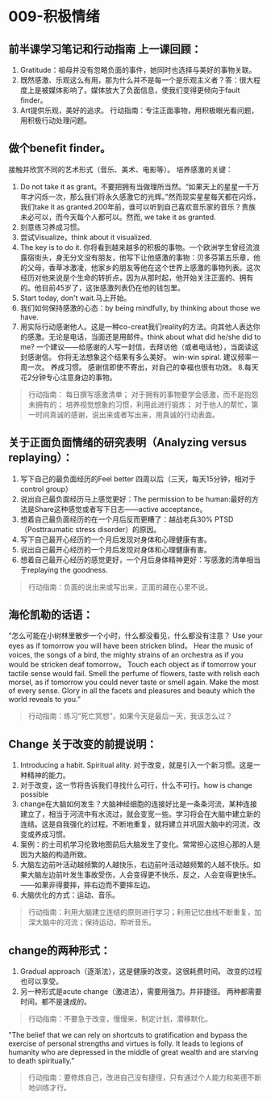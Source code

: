 # 009-积极情绪
## 前半课学习笔记和行动指南 上一课回顾： 
1. Gratitude：祖母并没有忽略负面的事件，她同时也选择与美好的事物关联。 
2. 既然感激、乐观这么有用，那为什么并不是每一个是乐观主义者？答：很大程度上是被媒体影响了。媒体放大了负面信息，使我们变得更倾向于fault finder。 
3. Art提供乐观，美好的追求。 行动指南：专注正面事物，用积极眼光看问题，用积极行动处理问题。
## 做个benefit finder。
接触并欣赏不同的艺术形式（音乐、美术、电影等）。 培养感激的关键： 
1. Do not take it as grant。不要把拥有当做理所当然。“如果天上的星星一千万年才闪烁一次，那么我们将永久感激它的光辉。”然而现实星星每天都在闪烁，我们take it as granted.200年前，谁可以听到自己喜欢音乐家的音乐？贵族未必可以，而今天每个人都可以。然而, we take it as granted. 
2. 刻意练习养成习惯。 
3. 尝试Visualize，think about it visualized.
4. The key is to do it. 你将看到越来越多的积极的事物。一个欧洲学生曾经流浪露宿街头，身无分文没有朋友，他写下让他感激的事物：贝多芬第五乐章，他的父母，香草冰激凌，他家乡的朋友等他在这个世界上感激的事物列表。这次经历对他来说是个生命的转折点，因为从那时起，他开始关注正面的、拥有的。他目前45岁了，这张感激列表仍在他的钱包里。 
5. Start today, don't wait.马上开始。 
6. 我们如何保持感激的心态：by being mindfully, by thinking about those we have. 
7. 用实际行动感谢他人。这是一种co-creat我们reality的方法。向其他人表达你的感激。无论是电话，当面还是用邮件。think about what did he/she did to me? 
一个建议——给感谢的人写一封信，去拜访他（或者电话他），当面读这封感谢信。
你将无法想象这个结果有多么美好。
win-win spiral.
建议频率一周一次。
养成习惯。
感谢信即使不寄出，对自己的幸福也很有功效。 
8.每天花2分钟专心注意身边的事物。 
> 行动指南：
> 每日撰写感激清单；
> 对于拥有的事物要学会感激，而不是抱怨未拥有的；
> 培养视觉想象的习惯，利用此进行锻炼；
> 对于他人的帮忙，第一时间真诚的感谢，说出来或者写出来，用真诚的行动表面。 
## 关于正面负面情绪的研究表明（Analyzing versus replaying）：
 1. 写下自己的最负面经历的Feel better 四周以后（三天，每天15分钟，相对于control group） 
 2. 说出自己最负面经历马上感觉更好：The permission to be human:最好的方法是Share这种感觉或者写下日志——active acceptance。
 3. 想着自己最负面经历的在一个月后反而更糟了：越战老兵30% PTSD（Posttraumatic stress disorder）的原因。 
 4. 写下自己最开心经历的一个月后发现对身体和心理健康有害。
 5. 说出自己最开心经历的一个月后发现对身体和心理健康有害。 
 6. 想着自己最开心经历的感觉更好，一个月后身体精神更好：写感激的清单相当于replaying the goodness.
 > 行动指南：负面的说出来或写出来，正面的藏在心里不说。 
 ## 海伦凯勒的话语：
 "怎么可能在小树林里散步一个小时，什么都没看见，什么都没有注意？
 Use your eyes as if tomorrow you will have been stricken blind。
 Hear the music of voices, the songs of a bird, the mighty strains of an orchestra as if you would be stricken deaf tomorrow。
 Touch each object as if tomorrow your tactile sense would fail. 
 Smell the perfume of flowers, taste with relish each morsel, as if tomorrow you could never taste or smell again. 
 Make the most of every sense. 
 Glory in all the facets and pleasures and beauty which the world reveals to you.” 
> 行动指南：练习“死亡冥想”，如果今天是最后一天，我该怎么过？


##  Change 关于改变的前提说明： 
1. Introducing a habit. Spiritual ality. 对于改变，就是引入一个新习惯。这是一种精神的能力。 
2. 对于改变，这一节将告诉我们寻找什么可行，什么不可行。how is change possible 
3. change在大脑如何发生？大脑神经细胞的连接好比是一条条河流，某种连接建立了，相当于河流中有水流过，就会变宽一些。学习将会在大脑中建立新的连结。这是自我强化的过程。不断地重复，就将建立并巩固大脑中的河流，改变或养成习惯。 
4. 案例：的士司机学习伦敦地图前后大脑发生了变化。常常担心这担心那的人是因为大脑的构造所致。 
5. 大脑左边前叶活动越频繁的人越快乐，右边前叶活动越频繁的人越不快乐。如果大脑左边前叶发生事故受伤，人会变得更不快乐，反之，人会变得更快乐。——如果非得要摔，摔右边而不要摔左边。
6. 大脑优化的方式：运动、音乐。 
> 行动指南：利用大脑建立连结的原则进行学习；利用记忆曲线不断重复，加深大脑中的河流；保持运动，聆听音乐。 
## change的两种形式： 
1. Gradual approach（逐渐法），这是健康的改变。这很耗费时间。 改变的过程也可以享受。
2. 另一种形式是acute change（激进法），需要用强力。并非捷径。
两种都需要时间。都不是速成的。 
> 行动指南：不要急于改变，慢慢来，制定计划，潜移默化。 

"The belief that we can rely on shortcuts to gratification and bypass the exercise of personal strengths and virtues is folly. It leads to legions of humanity who are depressed in the middle of great wealth and are starving to death spiritually.” 
> 行动指南：要修炼自己，改进自己没有捷径，只有通过个人能力和美德不断地训练才行。